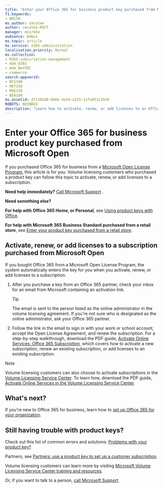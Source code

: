 ```yaml
---
title: "Enter your Office 365 for business product key purchased from Microsoft Open"
f1.keywords:
- NOCSH
ms.author: cmcatee
author: cmcatee-MSFT
manager: mnirkhe
audience: Admin
ms.topic: article
ms.service: o365-administration
localization_priority: Normal
ms.collection: 
- M365-subscription-management 
- Adm_O365
- Adm_NonTOC
- commerce
search.appverid:
- BCS160
- MET150
- MOE150
- BEA160
ms.assetid: d7138188-086e-4a54-a155-11fa953c3930
ROBOTS: NOINDEX
description: "Learn how to activate, renew, or add licenses to an Office 365 for business subscription."
---
```


# Enter your Office 365 for business product key purchased from Microsoft Open

If you purchased Office 365 for business from a [Microsoft Open License Program](https://go.microsoft.com/fwlink/p/?LinkID=613298), this article is for you. Volume licensing customers who purchased a product key can follow this topic to activate, renew, or add licenses to a subscription.
  
 **Need help immediately?** [Call Microsoft Support](../admin/contact-support-for-business-products.md) . 
  
 **Need something else?**
 
 **For help with Office 365 Home, or Personal**, see [Using product keys with Office](https://support.office.com/article/12a5763a-d45c-4685-8c95-a44500213759.aspx).
  
 **For help with Microsoft 365 Business Standard purchased from a retail store**, see [Enter your product key purchased from a retail store](enter-your-product-key.md). 
  
## Activate, renew, or add licenses to a subscription purchased from Microsoft Open

If you bought Office 365 from a Microsoft Open License Program, the system automatically enters the key for you when you activate, renew, or add licenses to a subscription.
  
1. After you purchase a key from an Office 365 partner, check your inbox for an email from Microsoft containing an activation link.
    
    > [!TIP]
    >  The email is sent to the person listed as the online administrator in the volume licensing agreement. If you're not sure who is designated as the online administrator, ask your Office 365 partner. 
  
2. Follow the link in the email to sign in with your work or school account, accept the Open License Agreement, and renew the subscription. For a step-by-step walkthrough, download the PDF guide, [Activate Online Services: Office 365 Subscription](https://go.microsoft.com/fwlink/p/?LinkId=618100), which covers how to activate a new subscription, renew an existing subscription, or add licenses to an existing subscription.
    
> [!NOTE]
> Volume licensing customers can also choose to activate subscriptions in the [Volume Licensing Service Center](https://go.microsoft.com/fwlink/p/?LinkID=282016). To learn how, download the PDF guide, [Activate Online Services in the Volume Licensing Service Center](https://go.microsoft.com/fwlink/p/?LinkId=618096). 
  
## What's next?

If you're new to Office 365 for business, learn how to [set up Office 365 for your organization](../admin/setup/setup.md).
  
## Still having trouble with product keys?

Check out this list of common errors and solutions: [Problems with your product key?](product-key-errors-and-solutions.md)
  
Partners, see [Partners: use a product key to set up a customer subscription](https://support.office.com/article/cf22c50f-95c9-4fa2-b959-c264de256d40.aspx).
  
Volume licensing customers can learn more by visiting [Microsoft Volume Licensing Service Center training and resources](https://go.microsoft.com/fwlink/p/?LinkId=618103).
  
Or, if you want to talk to a person, [call Microsoft Support](../admin/contact-support-for-business-products.md).
